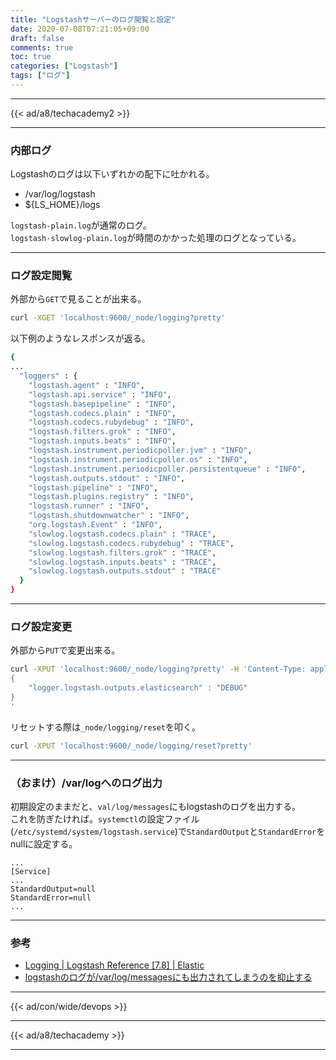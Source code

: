```yaml
---
title: "Logstashサーバーのログ閲覧と設定"
date: 2020-07-08T07:21:05+09:00
draft: false
comments: true
toc: true
categories: ["Logstash"]
tags: ["ログ"]
---
```


<!--more-->

---

{{< ad/a8/techacademy2 >}}

---

### 内部ログ

Logstashのログは以下いずれかの配下に吐かれる。

- /var/log/logstash
- ${LS_HOME}/logs

`logstash-plain.log`が通常のログ。  
`logstash-slowlog-plain.log`が時間のかかった処理のログとなっている。

---

### ログ設定閲覧

外部から`GET`で見ることが出来る。

```sh
curl -XGET 'localhost:9600/_node/logging?pretty'
```

以下例のようなレスポンスが返る。

```sh
{
...
  "loggers" : {
    "logstash.agent" : "INFO",
    "logstash.api.service" : "INFO",
    "logstash.basepipeline" : "INFO",
    "logstash.codecs.plain" : "INFO",
    "logstash.codecs.rubydebug" : "INFO",
    "logstash.filters.grok" : "INFO",
    "logstash.inputs.beats" : "INFO",
    "logstash.instrument.periodicpoller.jvm" : "INFO",
    "logstash.instrument.periodicpoller.os" : "INFO",
    "logstash.instrument.periodicpoller.persistentqueue" : "INFO",
    "logstash.outputs.stdout" : "INFO",
    "logstash.pipeline" : "INFO",
    "logstash.plugins.registry" : "INFO",
    "logstash.runner" : "INFO",
    "logstash.shutdownwatcher" : "INFO",
    "org.logstash.Event" : "INFO",
    "slowlog.logstash.codecs.plain" : "TRACE",
    "slowlog.logstash.codecs.rubydebug" : "TRACE",
    "slowlog.logstash.filters.grok" : "TRACE",
    "slowlog.logstash.inputs.beats" : "TRACE",
    "slowlog.logstash.outputs.stdout" : "TRACE"
  }
}
```

---

### ログ設定変更

外部から`PUT`で変更出来る。

```sh
curl -XPUT 'localhost:9600/_node/logging?pretty' -H 'Content-Type: application/json' -d'
{
    "logger.logstash.outputs.elasticsearch" : "DEBUG"
}
'
```

リセットする際は`_node/logging/reset`を叩く。

```sh
curl -XPUT 'localhost:9600/_node/logging/reset?pretty'
```

---

### （おまけ）/var/logへのログ出力

初期設定のままだと、`val/log/messages`にもlogstashのログを出力する。  
これを防ぎたければ。`systemctl`の設定ファイル(`/etc/systemd/system/logstash.service`)で`StandardOutput`と`StandardError`をnullに設定する。

```
...
[Service]
...
StandardOutput=null
StandardError=null
...
```

---

### 参考

- [Logging | Logstash Reference [7.8] | Elastic](https://www.elastic.co/guide/en/logstash/current/logging.html)
- [logstashのログが/var/log/messagesにも出力されてしまうのを抑止する](https://qiita.com/baoh0308/items/d27c0c748f6bccb142be)

---

{{< ad/con/wide/devops >}}

---

{{< ad/a8/techacademy >}}

---
